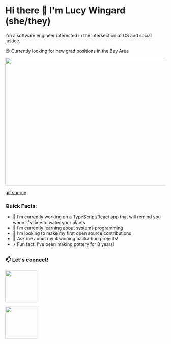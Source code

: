 # Hi there 👋 I'm Lucy Wingard (she/they)

I'm a software engineer interested in the intersection of CS and social justice.

😊 Currently looking for new grad positions in the Bay Area

<img src="https://cdn.dribbble.com/users/2646423/screenshots/5507196/computer.gif" width="533px" height="400px"/>

[gif source](https://dribbble.com/shots/5507196-women-who-code#shot-description)
### Quick Facts:
- 🌱 I’m currently working on a TypeScript/React app that will remind you when it's time to water your plants
- 🤔 I’m currently learning about systems programming
- 👯 I’m looking to make my first open source contributions
- 💬 Ask me about my 4 winning hackathon projects!
- ⚡ Fun fact: I've been making pottery for 8 years!

### 📫 Let's connect!

<a href="mailto: lucywingard97@gmail.com">
  <img src="https://www.vippng.com/png/full/454-4540753_email-rosa-png-email-etiquette-icon.png" width="100px" height="100px"/>
<a />
<p/>
<a href="https://www.linkedin.com/in/lucy-wingard/">
  <img src="https://i.pinimg.com/originals/f2/ea/ee/f2eaee556138ea664bcb65256f6746c2.jpg" width="100px" height="100px"/>
<a />



